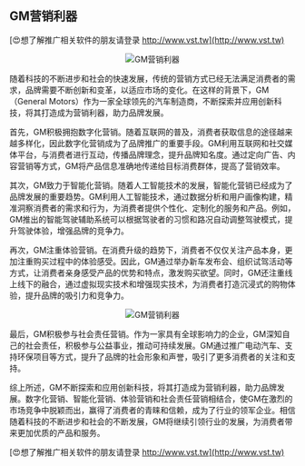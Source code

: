 ## **GM营销利器**

[😍想了解推广相关软件的朋友请登录 http://www.vst.tw](http://www.vst.tw)

 <center><img src="https://vst.tw/MP4/tuiguang/png/6.png" alt="GM营销利器"></center>

随着科技的不断进步和社会的快速发展，传统的营销方式已经无法满足消费者的需求，品牌需要不断创新和变革，以适应市场的变化。在这样的背景下，GM（General Motors）作为一家全球领先的汽车制造商，不断探索并应用创新科技，将其打造成为营销利器，助力品牌发展。

首先，GM积极拥抱数字化营销。随着互联网的普及，消费者获取信息的途径越来越多样化，因此数字化营销成为了品牌推广的重要手段。GM利用互联网和社交媒体平台，与消费者进行互动，传播品牌理念，提升品牌知名度。通过定向广告、内容营销等方式，GM将产品信息准确地传递给目标消费群体，提高了营销效率。

其次，GM致力于智能化营销。随着人工智能技术的发展，智能化营销已经成为了品牌发展的重要趋势。GM利用人工智能技术，通过数据分析和用户画像构建，精准洞察消费者的需求和行为，为消费者提供个性化、定制化的服务和产品。例如，GM推出的智能驾驶辅助系统可以根据驾驶者的习惯和路况自动调整驾驶模式，提升驾驶体验，增强品牌的竞争力。

再次，GM注重体验营销。在消费升级的趋势下，消费者不仅仅关注产品本身，更加注重购买过程中的体验感受。因此，GM通过举办新车发布会、组织试驾活动等方式，让消费者亲身感受产品的优势和特点，激发购买欲望。同时，GM还注重线上线下的融合，通过虚拟现实技术和增强现实技术，为消费者打造沉浸式的购物体验，提升品牌的吸引力和竞争力。

 <center><img src="https://vst.tw/MP4/tuiguang/png/2.png" alt="GM营销利器"></center>

最后，GM积极参与社会责任营销。作为一家具有全球影响力的企业，GM深知自己的社会责任，积极参与公益事业，推动可持续发展。GM通过推广电动汽车、支持环保项目等方式，提升了品牌的社会形象和声誉，吸引了更多消费者的关注和支持。

综上所述，GM不断探索和应用创新科技，将其打造成为营销利器，助力品牌发展。数字化营销、智能化营销、体验营销和社会责任营销相结合，使GM在激烈的市场竞争中脱颖而出，赢得了消费者的青睐和信赖，成为了行业的领军企业。相信随着科技的不断进步和社会的不断发展，GM将继续引领行业的发展，为消费者带来更加优质的产品和服务。

[😍想了解推广相关软件的朋友请登录 http://www.vst.tw](http://www.vst.tw)




